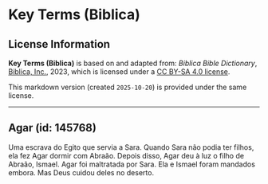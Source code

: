 # Key Terms (Biblica)

## License Information

**Key Terms (Biblica)** is based on and adapted from: _Biblica Bible Dictionary_, [Biblica, Inc.](https://www.biblica.com/), 2023, which is licensed under a [CC BY-SA 4.0 license](https://creativecommons.org/licenses/by-sa/4.0/legalcode.en).

This markdown version (created `2025-10-20`) is provided under the same license.



--------------------------------

## Agar (id: 145768)

Uma escrava do Egito que servia a Sara. Quando Sara não podia ter filhos, ela fez Agar dormir com Abraão. Depois disso, Agar deu à luz o filho de Abraão, Ismael. Agar foi maltratada por Sara. Ela e Ismael foram mandados embora. Mas Deus cuidou deles no deserto.



